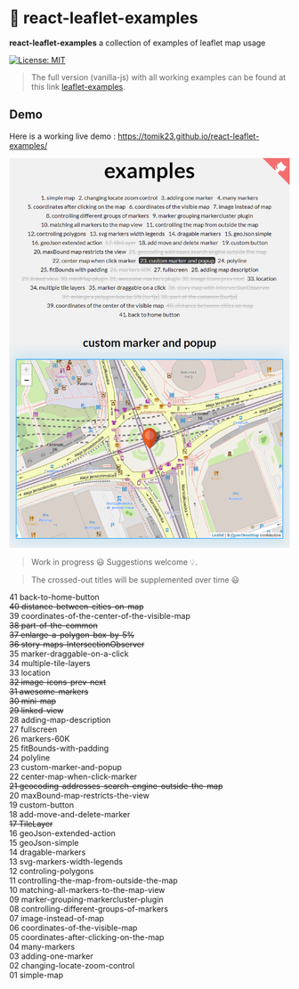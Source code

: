 # :maple_leaf: react-leaflet-examples
**react-leaflet-examples** a collection of examples of leaflet map usage

[![License: MIT](https://img.shields.io/badge/License-MIT-blue.svg)](https://opensource.org/licenses/MIT)

> The full version (vanilla-js) with all working examples can be found at this link [leaflet-examples](https://github.com/tomik23/leaflet-examples).

## Demo
Here is a working live demo : https://tomik23.github.io/react-leaflet-examples/


<img src="./src/data/leaflet.png">

> Work in progress :smiley: Suggestions welcome :bulb:.

> The crossed-out titles will be supplemented over time :smiley:

41 back-to-home-button  
~~40 distance-between-cities-on-map~~  
39 coordinates-of-the-center-of-the-visible-map  
~~38 part-of-the-common~~  
~~37 enlarge-a-polygon-box-by-5%~~  
~~36 story-maps-IntersectionObserver~~  
35 marker-draggable-on-a-click  
34 multiple-tile-layers  
33 location  
~~32 image-icons-prev-next~~  
~~31 awesome-markers~~  
~~30 mini-map~~  
~~29 linked-view~~  
28 adding-map-description  
27 fullscreen  
26 markers-60K   
25 fitBounds-with-padding  
24 polyline  
23 custom-marker-and-popup  
22 center-map-when-click-marker  
~~21 geocoding-addresses-search-engine-outside-the-map~~   
20 maxBound-map-restricts-the-view  
19 custom-button  
18 add-move-and-delete-marker  
~~17 TileLayer~~  
16 geoJson-extended-action   
15 geoJson-simple  
14 dragable-markers  
13 svg-markers-width-legends  
12 controling-polygons  
11 controlling-the-map-from-outside-the-map  
10 matching-all-markers-to-the-map-view    
09 marker-grouping-markercluster-plugin  
08 controlling-different-groups-of-markers  
07 image-instead-of-map  
06 coordinates-of-the-visible-map  
05 coordinates-after-clicking-on-the-map  
04 many-markers  
03 adding-one-marker  
02 changing-locate-zoom-control  
01 simple-map  